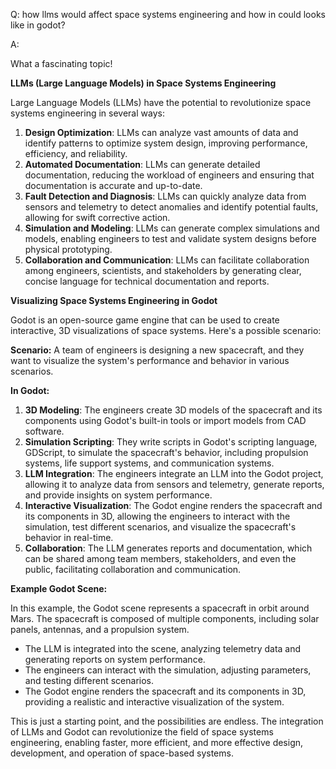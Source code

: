 Q:
how llms would affect space systems engineering and how in could looks like in godot?

A:


What a fascinating topic!

**LLMs (Large Language Models) in Space Systems Engineering**

Large Language Models (LLMs) have the potential to revolutionize space systems engineering in several ways:

1. **Design Optimization**: LLMs can analyze vast amounts of data and identify patterns to optimize system design, improving performance, efficiency, and reliability.
2. **Automated Documentation**: LLMs can generate detailed documentation, reducing the workload of engineers and ensuring that documentation is accurate and up-to-date.
3. **Fault Detection and Diagnosis**: LLMs can quickly analyze data from sensors and telemetry to detect anomalies and identify potential faults, allowing for swift corrective action.
4. **Simulation and Modeling**: LLMs can generate complex simulations and models, enabling engineers to test and validate system designs before physical prototyping.
5. **Collaboration and Communication**: LLMs can facilitate collaboration among engineers, scientists, and stakeholders by generating clear, concise language for technical documentation and reports.

**Visualizing Space Systems Engineering in Godot**

Godot is an open-source game engine that can be used to create interactive, 3D visualizations of space systems. Here's a possible scenario:

**Scenario:** A team of engineers is designing a new spacecraft, and they want to visualize the system's performance and behavior in various scenarios.

**In Godot:**

1. **3D Modeling**: The engineers create 3D models of the spacecraft and its components using Godot's built-in tools or import models from CAD software.
2. **Simulation Scripting**: They write scripts in Godot's scripting language, GDScript, to simulate the spacecraft's behavior, including propulsion systems, life support systems, and communication systems.
3. **LLM Integration**: The engineers integrate an LLM into the Godot project, allowing it to analyze data from sensors and telemetry, generate reports, and provide insights on system performance.
4. **Interactive Visualization**: The Godot engine renders the spacecraft and its components in 3D, allowing the engineers to interact with the simulation, test different scenarios, and visualize the spacecraft's behavior in real-time.
5. **Collaboration**: The LLM generates reports and documentation, which can be shared among team members, stakeholders, and even the public, facilitating collaboration and communication.

**Example Godot Scene:**

In this example, the Godot scene represents a spacecraft in orbit around Mars. The spacecraft is composed of multiple components, including solar panels, antennas, and a propulsion system.

* The LLM is integrated into the scene, analyzing telemetry data and generating reports on system performance.
* The engineers can interact with the simulation, adjusting parameters, and testing different scenarios.
* The Godot engine renders the spacecraft and its components in 3D, providing a realistic and interactive visualization of the system.

This is just a starting point, and the possibilities are endless. The integration of LLMs and Godot can revolutionize the field of space systems engineering, enabling faster, more efficient, and more effective design, development, and operation of space-based systems.